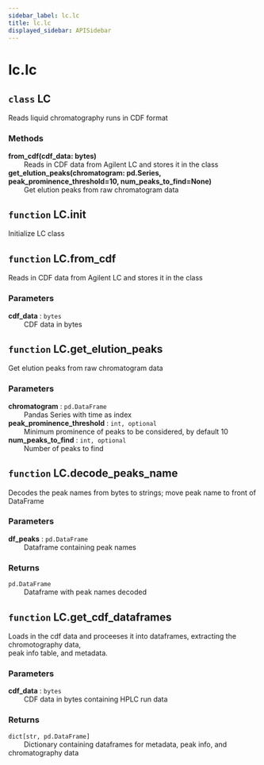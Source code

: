 ```yaml
---
sidebar_label: lc.lc
title: lc.lc
displayed_sidebar: APISidebar
--- 
```



# lc.lc


## `class` LC
  
Reads liquid chromatography runs in CDF format  
  
### Methods  
  
**from_cdf(cdf_data: bytes)**  
&nbsp; &nbsp; &nbsp; &nbsp; Reads in CDF data from Agilent LC and stores it in the class  
**get_elution_peaks(chromatogram: pd.Series, peak_prominence_threshold=10, num_peaks_to_find=None)**  
&nbsp; &nbsp; &nbsp; &nbsp; Get elution peaks from raw chromatogram data  


## `function` LC.__init__
  
Initialize LC class  


## `function` LC.from_cdf
  
Reads in CDF data from Agilent LC and stores it in the class  
  
### Parameters  
  
**cdf_data** : `bytes`  
&nbsp; &nbsp; &nbsp; &nbsp; CDF data in bytes  


## `function` LC.get_elution_peaks
  
Get elution peaks from raw chromatogram data  
  
### Parameters  
  
**chromatogram** : `pd.DataFrame`  
&nbsp; &nbsp; &nbsp; &nbsp; Pandas Series with time as index  
**peak_prominence_threshold** : `int, optional`  
&nbsp; &nbsp; &nbsp; &nbsp; Minimum prominence of peaks to be considered, by default 10  
**num_peaks_to_find** : `int, optional`  
&nbsp; &nbsp; &nbsp; &nbsp; Number of peaks to find  


## `function` LC.decode_peaks_name
  
Decodes the peak names from bytes to strings; move peak name to front of DataFrame  
  
### Parameters  
  
**df_peaks** : `pd.DataFrame`  
&nbsp; &nbsp; &nbsp; &nbsp; Dataframe containing peak names  
  
### Returns  
  
`pd.DataFrame`  
&nbsp; &nbsp; &nbsp; &nbsp; Dataframe with peak names decoded  


## `function` LC.get_cdf_dataframes
  
Loads in the cdf data and proceeses it into dataframes, extracting the chromotography data,  
peak info table, and metadata.  
  
### Parameters  
  
**cdf_data** : `bytes`  
&nbsp; &nbsp; &nbsp; &nbsp; CDF data in bytes containing HPLC run data  
  
### Returns  
  
`dict[str, pd.DataFrame]`  
&nbsp; &nbsp; &nbsp; &nbsp; Dictionary containing dataframes for metadata, peak info, and chromatography data  
